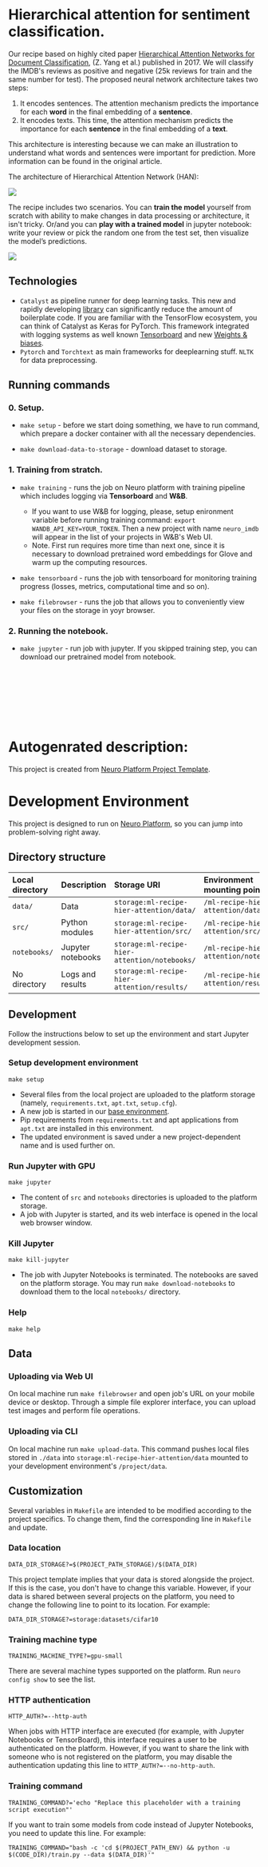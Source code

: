 # Hierarchical attention for sentiment classification.

Our recipe based on highly cited paper
[Hierarchical Attention Networks for Document Classification](https://arxiv.org/abs/1608.07775),
(Z. Yang et al.) published in 2017. We will classify the IMDB's reviews as positive and negative
(25k reviews for train and the same number for test). The proposed neural network architecture takes two steps:
1. It encodes sentences. The attention mechanism predicts the importance for each **word** in the final embedding of a **sentence**.
2. It encodes texts. This time, the attention mechanism predicts the importance for each **sentence** in the final embedding of a **text**.

This architecture is interesting because we can make an illustration to understand what words and sentences were
important for prediction. More information can be found in the original article.

The architecture of Hierarchical Attention Network (HAN):

![](img/scheme.png)

The recipe includes two scenarios. You can **train the model** yourself from scratch with
ability to make changes in data processing or architecture, it isn't tricky.
Or/and you can **play with a trained model** in jupyter notebook: write your review or pick the random one from 
the test set, then visualize the model’s predictions.

![](img/visualization.png)

## Technologies
* `Catalyst` as pipeline runner for deep learning tasks. This new and rapidly developing [library](https://github.com/catalyst-team/catalyst) can significantly reduce the amount of boilerplate code. If you are familiar with the TensorFlow ecosystem,
 you can think of Catalyst as Keras for PyTorch. This framework
integrated with logging systems as well known [Tensorboard](https://www.tensorflow.org/tensorboard)
 and new [Weights & biases](https://www.wandb.com/).
* `Pytorch` and `Torchtext` as main frameworks for deeplearning stuff. `NLTK` for data preprocessing.


## Running commands

### 0. Setup.

* `make setup` - before we start doing something, we have to run command, which prepare a docker container with all the necessary dependencies.

* `make download-data-to-storage` - download dataset to storage.

### 1. Training from stratch.

* `make training` - runs the job on Neuro platform with training pipeline which includes logging via **Tensorboard** and **W&B**.
    * If you want to use W&B for logging, please, setup enironment variable before running training command:
     `export WANDB_API_KEY=YOUR_TOKEN`. Then a new project with name `neuro_imdb` will appear in the list of your projects in W&B's Web UI.
    * Note. First run requires more time than next one, since it is necessary to download pretrained word embeddings for Glove and warm up the computing resources.

* `make tensorboard` -  runs the job with tensorboard for monitoring training progress (losses, metrics, computational time and so on).

* `make filebrowser` - runs the job that allows you to conveniently view your files on the storage in yoyr browser.

### 2. Running the notebook.

* `make jupyter` - run job with jupyter. If you skipped training step, you can download our pretrained model from notebook.



<br/><br/>
<br/><br/>
<br/><br/>

# Autogenrated description:

This project is created from 
[Neuro Platform Project Template](https://github.com/neuromation/cookiecutter-neuro-project).

# Development Environment

This project is designed to run on [Neuro Platform](https://neu.ro), so you can jump into problem-solving right away.

## Directory structure

| Local directory                      | Description       | Storage URI                                                                  | Environment mounting point |
|:------------------------------------ |:----------------- |:---------------------------------------------------------------------------- |:-------------------------- | 
| `data/`                              | Data              | `storage:ml-recipe-hier-attention/data/`                              | `/ml-recipe-hier-attention/data/` | 
| `src/` | Python modules    | `storage:ml-recipe-hier-attention/src/` | `/ml-recipe-hier-attention/src/` |
| `notebooks/`                         | Jupyter notebooks | `storage:ml-recipe-hier-attention/notebooks/`                         | `/ml-recipe-hier-attention/notebooks/` |
| No directory                         | Logs and results  | `storage:ml-recipe-hier-attention/results/`                           | `/ml-recipe-hier-attention/results/` |

## Development

Follow the instructions below to set up the environment and start Jupyter development session.

### Setup development environment 

`make setup`

* Several files from the local project are uploaded to the platform storage (namely, `requirements.txt`, 
  `apt.txt`, `setup.cfg`).
* A new job is started in our [base environment](https://hub.docker.com/r/neuromation/base). 
* Pip requirements from `requirements.txt` and apt applications from `apt.txt` are installed in this environment.
* The updated environment is saved under a new project-dependent name and is used further on.

### Run Jupyter with GPU 

`make jupyter`

* The content of `src` and `notebooks` directories is uploaded to the platform storage.
* A job with Jupyter is started, and its web interface is opened in the local web browser window.

### Kill Jupyter

`make kill-jupyter`

* The job with Jupyter Notebooks is terminated. The notebooks are saved on the platform storage. You may run 
  `make download-notebooks` to download them to the local `notebooks/` directory.

### Help

`make help`

## Data

### Uploading via Web UI

On local machine run `make filebrowser` and open job's URL on your mobile device or desktop.
Through a simple file explorer interface, you can upload test images and perform file operations.

### Uploading via CLI

On local machine run `make upload-data`. This command pushes local files stored in `./data`
into `storage:ml-recipe-hier-attention/data` mounted to your development environment's `/project/data`.

## Customization

Several variables in `Makefile` are intended to be modified according to the project specifics. 
To change them, find the corresponding line in `Makefile` and update.

### Data location

`DATA_DIR_STORAGE?=$(PROJECT_PATH_STORAGE)/$(DATA_DIR)`

This project template implies that your data is stored alongside the project. If this is the case, you don't 
have to change this variable. However, if your data is shared between several projects on the platform, 
you need to change the following line to point to its location. For example:

`DATA_DIR_STORAGE?=storage:datasets/cifar10`

### Training machine type

`TRAINING_MACHINE_TYPE?=gpu-small`

There are several machine types supported on the platform. Run `neuro config show` to see the list.

### HTTP authentication

`HTTP_AUTH?=--http-auth`

When jobs with HTTP interface are executed (for example, with Jupyter Notebooks or TensorBoard), this interface requires
a user to be authenticated on the platform. However, if you want to share the link with someone who is not registered on
the platform, you may disable the authentication updating this line to `HTTP_AUTH?=--no-http-auth`.

### Training command

`TRAINING_COMMAND?='echo "Replace this placeholder with a training script execution"'`

If you want to train some models from code instead of Jupyter Notebooks, you need to update this line. For example:

`TRAINING_COMMAND="bash -c 'cd $(PROJECT_PATH_ENV) && python -u $(CODE_DIR)/train.py --data $(DATA_DIR)'"`

